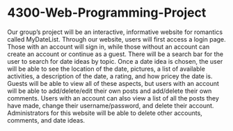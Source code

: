 # 4300-Web-Programming-Project

Our group’s project will be an interactive, informative website for romantics called MyDateList. Through our website, users will first access a login page. Those with an account will sign in, while those without an account can create an account or continue as a guest. There will be a search bar for the user to search for date ideas by topic. Once a date idea is chosen, the user will be able to see the location of the date, pictures, a list of available activities, a description of the date, a rating, and how pricey the date is. Guests will be able to view all of these aspects, but users with an account will be able to add/delete/edit their own posts and add/delete their own comments. Users with an account can also view a list of all the posts they have made, change their username/password, and delete their account. Administrators for this website will be able to delete other accounts, comments, and date ideas. 
